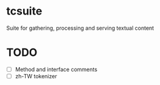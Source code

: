 # tcsuite
Suite for gathering, processing and serving textual content

# TODO
- [ ] Method and interface comments
- [ ] zh-TW tokenizer